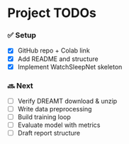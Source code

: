 # Project TODOs

### ✅ Setup
- [x] GitHub repo + Colab link
- [x] Add README and structure
- [x] Implement WatchSleepNet skeleton

### 🔜 Next
- [ ] Verify DREAMT download & unzip
- [ ] Write data preprocessing
- [ ] Build training loop 
- [ ] Evaluate model with metrics
- [ ] Draft report structure
